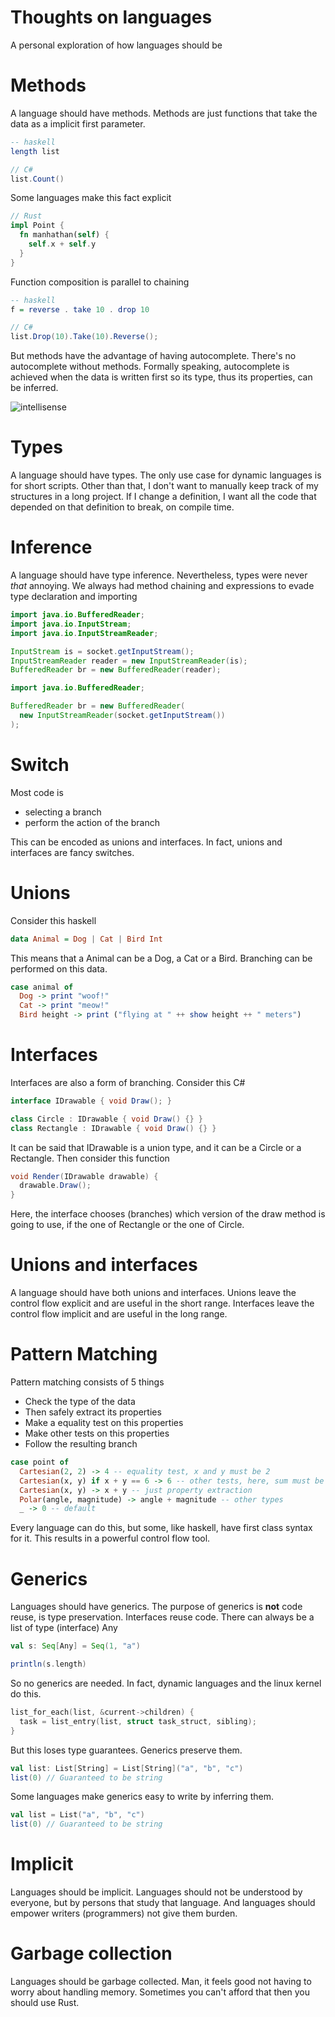 # Thoughts on languages

A personal exploration of how languages should be

# Methods

A language should have methods. Methods are just functions that take the data as a implicit first parameter.

```haskell
-- haskell
length list
```

```cs
// C#
list.Count()
```

Some languages make this fact explicit

```rust
// Rust
impl Point {
  fn manhathan(self) {
    self.x + self.y
  }
}
```

Function composition is parallel to chaining

```haskell
-- haskell
f = reverse . take 10 . drop 10
```

```cs
// C#
list.Drop(10).Take(10).Reverse();
```

But methods have the advantage of having autocomplete. There's no autocomplete without methods. Formally speaking, autocomplete is achieved when the data is written first so its type, thus its properties, can be inferred.

![intellisense](https://code.visualstudio.com/assets/docs/editor/intellisense/intellisense.gif)

# Types

A language should have types. The only use case for dynamic languages is for short scripts. Other than that, I don't want to manually keep track of my structures in a long project. If I change a definition, I want all the code that depended on that definition to break, on compile time.

# Inference

A language should have type inference. Nevertheless, types were never _that_ annoying. We always had method chaining and expressions to evade type declaration and importing

```java
import java.io.BufferedReader;
import java.io.InputStream;
import java.io.InputStreamReader;

InputStream is = socket.getInputStream();
InputStreamReader reader = new InputStreamReader(is);
BufferedReader br = new BufferedReader(reader);
```

```java
import java.io.BufferedReader;

BufferedReader br = new BufferedReader(
  new InputStreamReader(socket.getInputStream())
);
```

# Switch

Most code is
- selecting a branch
- perform the action of the branch

This can be encoded as unions and interfaces. In fact, unions and interfaces are fancy switches.

# Unions

Consider this haskell

```haskell
data Animal = Dog | Cat | Bird Int
```

This means that a Animal can be a Dog, a Cat or a Bird. Branching can be performed on this data.

```haskell
case animal of
  Dog -> print "woof!"
  Cat -> print "meow!"
  Bird height -> print ("flying at " ++ show height ++ " meters")
```

# Interfaces

Interfaces are also a form of branching. Consider this C#

```cs
interface IDrawable { void Draw(); }

class Circle : IDrawable { void Draw() {} }
class Rectangle : IDrawable { void Draw() {} }
```

It can be said that IDrawable is a union type, and it can be a Circle or a Rectangle. Then consider this function

```cs
void Render(IDrawable drawable) {
  drawable.Draw();
}
```

Here, the interface chooses (branches) which version of the draw method is going to use, if the one of Rectangle or the one of Circle.

# Unions and interfaces

A language should have both unions and interfaces. Unions leave the control flow explicit and are useful in the short range. Interfaces leave the control flow implicit and are useful in the long range.

# Pattern Matching

Pattern matching consists of 5 things

- Check the type of the data
- Then safely extract its properties
- Make a equality test on this properties
- Make other tests on this properties
- Follow the resulting branch

```haskell
case point of
  Cartesian(2, 2) -> 4 -- equality test, x and y must be 2
  Cartesian(x, y) if x + y == 6 -> 6 -- other tests, here, sum must be 6
  Cartesian(x, y) -> x + y -- just property extraction
  Polar(angle, magnitude) -> angle + magnitude -- other types
  _ -> 0 -- default
```

Every language can do this, but some, like haskell, have first class syntax for it. This results in a powerful control flow tool.

# Generics

Languages should have generics. The purpose of generics is **not** code reuse, is type preservation. Interfaces reuse code. There can always be a list of type (interface) Any

```scala
val s: Seq[Any] = Seq(1, "a")

println(s.length)
```

So no generics are needed. In fact, dynamic languages and the linux kernel do this.

```c
list_for_each(list, &current->children) {
  task = list_entry(list, struct task_struct, sibling);
}
```

But this loses type guarantees. Generics preserve them.

```scala
val list: List[String] = List[String]("a", "b", "c")
list(0) // Guaranteed to be string
```

Some languages make generics easy to write by inferring them.

```scala
val list = List("a", "b", "c")
list(0) // Guaranteed to be string
```

# Implicit

Languages should be implicit. Languages should not be understood by everyone, but by persons that study that language. And languages should empower writers (programmers) not give them burden.

# Garbage collection

Languages should be garbage collected. Man, it feels good not having to worry about handling memory. Sometimes you can't afford that then you should use Rust.
